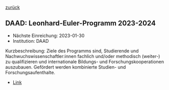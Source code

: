 [zurück](/funding/)

## DAAD: Leonhard-Euler-Programm 2023-2024

* Nächste Einreichung: 2023-01-30
* Institution: DAAD

Kurzbeschreibung: Ziele des Programms sind, Studierende und Nachwuchswissenschaftler:innen fachlich und/oder methodisch (weiter-) zu qualifizieren und internationale Bildungs- und Forschungskooperationen auszubauen. Gefördert werden kombinierte Studien- und Forschungsaufenthalte.

* [Link](https://www2.daad.de/hochschulen/ausschreibungen/projekte/de/11342-foerderprogramme-finden/?s=1&projektid=57664481)